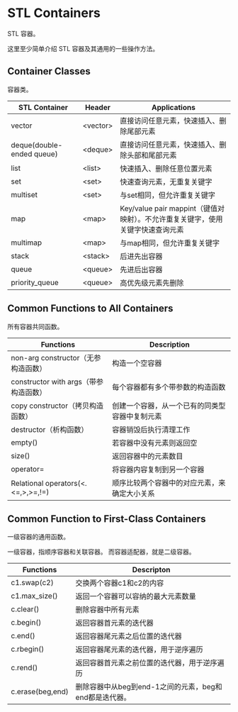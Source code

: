 # STL Containers

STL 容器。

这里至少简单介绍 STL 容器及其通用的一些操作方法。

## Container Classes

容器类。

| STL Container             | Header     | Applications                                                 |
| ------------------------- | ---------- | ------------------------------------------------------------ |
| vector                    | \<vector\> | 直接访问任意元素，快速插入、删除尾部元素                     |
| deque(double-ended queue) | \<deque\>  | 直接访问任意元素，快速插入、删除头部和尾部元素               |
| list                      | \<list\>   | 快速插入、删除任意位置元素                                   |
| set                       | \<set\>    | 快速查询元素，无重复关键字                                   |
| multiset                  | \<set\>    | 与set相同，但允许重复关键字                                  |
| map                       | \<map\>    | Key/value pair mappint（键值对映射）。不允许重复关键字，使用关键字快速查询元素 |
| multimap                  | \<map\>    | 与map相同，但允许重复关键字                                  |
| stack                     | \<stack\>  | 后进先出容器                                                 |
| queue                     | \<queue\>  | 先进后出容器                                                 |
| priority_queue            | \<queue\>  | 高优先级元素先删除                                           |

## Common Functions to All Containers

所有容器共同函数。

| Functions                             | Description                                    |
| ------------------------------------- | ---------------------------------------------- |
| non-arg constructor（无参构造函数）   | 构造一个空容器                                 |
| constructor with args（带参构造函数） | 每个容器都有多个带参数的构造函数               |
| copy constructor（拷贝构造函数）      | 创建一个容器，从一个已有的同类型容器中复制元素 |
| destructor（析构函数）                | 容器销毁后执行清理工作                         |
| empty()                               | 若容器中没有元素则返回空                       |
| size()                                | 返回容器中的元素数目                           |
| operator=                             | 将容器内容复制到另一个容器                     |
| Relational operators(<.<=,>,>=,!=)    | 顺序比较两个容器中的对应元素，来确定大小关系   |

## Common Function to First-Class Containers

一级容器的通用函数。

一级容器，指顺序容器和关联容器。
而容器适配器，就是二级容器。

| Functions        | Descripton                                             |
| ---------------- | ------------------------------------------------------ |
| c1.swap(c2)      | 交换两个容器c1和c2的内容                               |
| c1.max_size()    | 返回一个容器可以容纳的最大元素数量                     |
| c.clear()        | 删除容器中所有元素                                     |
| c.begin()        | 返回容器首元素的迭代器                                 |
| c.end()          | 返回容器尾元素之后位置的迭代器                         |
| c.rbegin()       | 返回容器尾元素的迭代器，用于逆序遍历                   |
| c.rend()         | 返回容器首元素之前位置的迭代器，用于逆序遍历           |
| c.erase(beg,end) | 删除容器中从beg到end-1之间的元素，beg和end都是迭代器。 |

